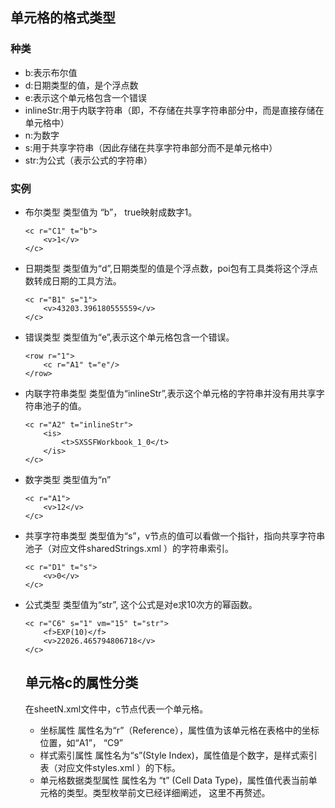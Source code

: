 ## 单元格的格式类型

### 种类

* b:表示布尔值
* d:日期类型的值，是个浮点数
* e:表示这个单元格包含一个错误
* inlineStr:用于内联字符串（即，不存储在共享字符串部分中，而是直接存储在单元格中）
* n:为数字
* s:用于共享字符串（因此存储在共享字符串部分而不是单元格中）
* str:为公式（表示公式的字符串）

### 实例

* 布尔类型
  类型值为 “b”， true映射成数字1。

  ```
  <c r="C1" t="b">
      <v>1</v>
  </c>
  ```

* 日期类型
  类型值为“d”,日期类型的值是个浮点数，poi包有工具类将这个浮点数转成日期的工具方法。

  ```
  <c r="B1" s="1">
      <v>43203.396180555559</v>
  </c>
  ```

* 错误类型
  类型值为“e”,表示这个单元格包含一个错误。

  ```
  <row r="1">
      <c r="A1" t="e"/>
  </row>
  ```

* 内联字符串类型
  类型值为“inlineStr”,表示这个单元格的字符串并没有用共享字符串池子的值。
  ```
  <c r="A2" t="inlineStr">
      <is>
          <t>SXSSFWorkbook_1_0</t>
      </is>
  </c>
  ```


* 数字类型
  类型值为“n”
  ```
  <c r="A1">
      <v>12</v>
  </c>
  ```

* 共享字符串类型
  类型值为“s”，v节点的值可以看做一个指针，指向共享字符串池子（对应文件sharedStrings.xml ）的字符串索引。
  ```
  <c r="D1" t="s">
      <v>0</v>
  </c>
  ```

* 公式类型
  类型值为“str”, 这个公式是对e求10次方的幂函数。
  ```
  <c r="C6" s="1" vm="15" t="str">
      <f>EXP(10)</f>
      <v>22026.465794806718</v>
  </c>
  ```
  
  ## 单元格c的属性分类
  
  在sheetN.xml文件中，c节点代表一个单元格。
  
  * 坐标属性
    属性名为“r”（Reference），属性值为该单元格在表格中的坐标位置，如“A1”， “C9”
  * 样式索引属性
    属性名为“s”(Style Index)，属性值是个数字，是样式索引表（对应文件styles.xml ）的下标。
  * 单元格数据类型属性
    属性名为 “t” (Cell Data Type)，属性值代表当前单元格的类型。类型枚举前文已经详细阐述， 这里不再赘述。

